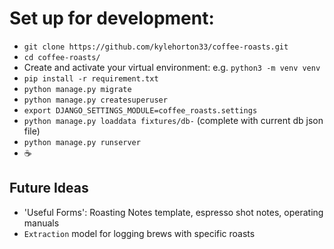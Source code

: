 # Set up for development:

- `git clone https://github.com/kylehorton33/coffee-roasts.git`
- `cd coffee-roasts/`
- Create and activate your virtual environment: e.g. `python3 -m venv venv`
- `pip install -r requirement.txt`
- `python manage.py migrate`
- `python manage.py createsuperuser`
- `export DJANGO_SETTINGS_MODULE=coffee_roasts.settings`
- `python manage.py loaddata fixtures/db-` (complete with current db json file)
- `python manage.py runserver`
- ☕

## Future Ideas
- 'Useful Forms': Roasting Notes template, espresso shot notes, operating manuals
- `Extraction` model for logging brews with specific roasts